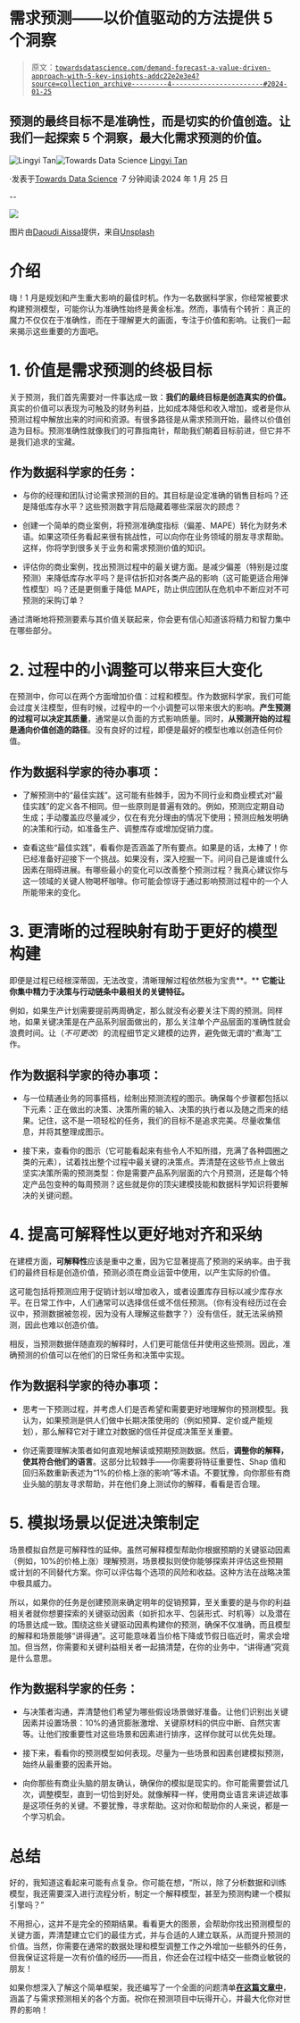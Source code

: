 # 需求预测——以价值驱动的方法提供 5 个洞察

> 原文：[`towardsdatascience.com/demand-forecast-a-value-driven-approach-with-5-key-insights-addc22e2e3e4?source=collection_archive---------4-----------------------#2024-01-25`](https://towardsdatascience.com/demand-forecast-a-value-driven-approach-with-5-key-insights-addc22e2e3e4?source=collection_archive---------4-----------------------#2024-01-25)

## 预测的最终目标不是准确性，而是切实的价值创造。让我们一起探索 5 个洞察，最大化需求预测的价值。

[](https://medium.com/@lingyi_99090?source=post_page---byline--addc22e2e3e4--------------------------------)![Lingyi Tan](https://medium.com/@lingyi_99090?source=post_page---byline--addc22e2e3e4--------------------------------)[](https://towardsdatascience.com/?source=post_page---byline--addc22e2e3e4--------------------------------)![Towards Data Science](https://towardsdatascience.com/?source=post_page---byline--addc22e2e3e4--------------------------------) [Lingyi Tan](https://medium.com/@lingyi_99090?source=post_page---byline--addc22e2e3e4--------------------------------)

·发表于[Towards Data Science](https://towardsdatascience.com/?source=post_page---byline--addc22e2e3e4--------------------------------) ·7 分钟阅读·2024 年 1 月 25 日

--

![](img/de257a689ef9e1d21ae13ec4962131eb.png)

图片由[Daoudi Aissa](https://unsplash.com/@dannyeve?utm_source=medium&utm_medium=referral)提供，来自[Unsplash](https://unsplash.com/?utm_source=medium&utm_medium=referral)

# 介绍

嗨！1 月是规划和产生重大影响的最佳时机。作为一名数据科学家，你经常被要求构建预测模型，可能你认为准确性始终是黄金标准。然而，事情有个转折：真正的魔力不仅仅在于准确性，而在于理解更大的画面，专注于价值和影响。让我们一起来揭示这些重要的方面吧。

# 1\. 价值是需求预测的终极目标

关于预测，我们首先需要对一件事达成一致：**我们的最终目标是创造真实的价值。** 真实的价值可以表现为可触及的财务利益，比如成本降低和收入增加，或者是你从预测过程中解放出来的时间和资源。有很多路径是从需求预测开始，最终以价值创造为目标。预测准确性就像我们的可靠指南针，帮助我们朝着目标前进，但它并不是我们追求的宝藏。

## **作为数据科学家的任务：**

+   与你的经理和团队讨论需求预测的目的。其目标是设定准确的销售目标吗？还是降低库存水平？这些预测数字背后隐藏着哪些深层次的顾虑？

+   创建一个简单的商业案例，将预测准确度指标（偏差、MAPE）转化为财务术语。如果这项任务看起来很有挑战性，可以向你在业务领域的朋友寻求帮助。这样，你将学到很多关于业务和需求预测价值的知识。

+   评估你的商业案例，找出预测过程中的最关键方面。是减少偏差（特别是过度预测）来降低库存水平吗？是评估折扣对各类产品的影响（这可能更适合用弹性模型）吗？还是更侧重于降低 MAPE，防止供应团队在危机中不断应对不可预测的采购订单？

通过清晰地将预测要素与其价值关联起来，你会更有信心知道该将精力和智力集中在哪些部分。

# 2\. 过程中的小调整可以带来巨大变化

在预测中，你可以在两个方面增加价值：过程和模型。作为数据科学家，我们可能会过度关注模型，但有时候，过程中的一个小调整可以带来很大的影响。**产生预测的过程可以决定其质量**，通常是以负面的方式影响质量。同时，**从预测开始的过程是通向价值创造的路径**。没有良好的过程，即便是最好的模型也难以创造任何价值。

## **作为数据科学家的待办事项：**

+   了解预测中的“最佳实践”。这可能有些棘手，因为不同行业和商业模式对“最佳实践”的定义各不相同。但一些原则是普遍有效的。例如，预测应定期自动生成；手动覆盖应尽量减少，仅在有充分理由的情况下使用；预测应触发明确的决策和行动，如准备生产、调整库存或增加促销力度。

+   查看这些“最佳实践”，看看你是否涵盖了所有要点。如果是的话，太棒了！你已经准备好迎接下一个挑战。如果没有，深入挖掘一下。问问自己是谁或什么因素在阻碍进展。有哪些最小的变化可以改善整个预测过程？我真心建议你与这一领域的关键人物喝杯咖啡。你可能会惊讶于通过影响预测过程中的一个人所能带来的变化。

# 3\. 更清晰的过程映射有助于更好的模型构建

即便是过程已经根深蒂固，无法改变，清晰理解过程依然极为宝贵**。** **它能让你集中精力于决策与行动链条中最相关的关键特征。**

例如，如果生产计划需要提前两周确定，那么就没有必要关注下周的预测。同样地，如果关键决策是在产品系列层面做出的，那么关注单个产品层面的准确性就会浪费时间。让（*不可更改*）的流程细节定义建模的边界，避免做无谓的“煮海”工作。

## **作为数据科学家的待办事项：**

+   与一位精通业务的同事搭档，绘制出预测流程的图示。确保每个步骤都包括以下元素：正在做出的决策、决策所需的输入、决策的执行者以及随之而来的结果。记住，这不是一项轻松的任务，我们的目标不是追求完美。尽量收集信息，并将其整理成图示。

+   接下来，查看你的图示（它可能看起来有些令人不知所措，充满了各种圆圈之类的元素），试着找出整个过程中最关键的决策点。弄清楚在这些节点上做出坚实决策所需的预测类型：你是需要产品系列层面的六个月预测，还是每个特定产品包变种的每周预测？这些就是你的顶尖建模技能和数据科学知识将要解决的关键问题。

# 4\. 提高可解释性以更好地对齐和采纳

在建模方面，**可解释性**应该是重中之重，因为它显著提高了预测的采纳率。由于我们的最终目标是创造价值，预测必须在商业运营中使用，以产生实际的价值。

这可能包括将预测应用于促销计划以增加收入，或者设置库存目标以减少库存水平。在日常工作中，人们通常可以选择信任或不信任预测。（你有没有经历过在会议中，预测数据被忽视，因为没有人理解这些数字？）没有信任，就无法采纳预测，因此也难以创造价值。

相反，当预测数据伴随直观的解释时，人们更可能信任并使用这些预测。因此，准确预测的价值可以在他们的日常任务和决策中实现。

## **作为数据科学家的待办事项：**

+   思考一下预测过程，并考虑人们是否希望和需要更好地理解你的预测模型。我认为，如果预测是供人们做中长期决策使用的（例如预算、定价或产能规划），那么解释它对于建立对数据的信任并促成决策至关重要。

+   你还需要理解决策者如何直观地解读或预期预测数据。然后，**调整你的解释，使其符合他们的语言**。这部分比较棘手——你需要将特征重要性、Shap 值和回归系数重新表述为“1%的价格上涨的影响”等术语。不要犹豫，向你那些有商业头脑的朋友寻求帮助，并在他们身上测试你的解释，看看是否合理。

# 5\. 模拟场景以促进决策制定

场景模拟自然是可解释性的延伸。虽然可解释模型帮助你根据预期的关键驱动因素（例如，10%的价格上涨）理解预测，场景模拟则使你能够探索并评估这些预期或计划的不同替代方案。你可以评估每个选项的风险和收益。这种方法在战略决策中极具威力。

所以，如果你的任务是创建预测来确定明年的促销预算，至关重要的是与你的利益相关者就你想要探索的关键驱动因素（如折扣水平、包装形式、时机等）以及潜在的场景达成一致。围绕这些关键驱动因素构建你的预测，确保不仅准确，而且模型的解释和场景能够“讲得通”。这可能意味着当价格下降或节假日临近时，需求会增加。但当然，你需要和关键利益相关者一起搞清楚，在你的业务中，“讲得通”究竟是什么意思。

## 作为数据科学家的任务：

+   与决策者沟通，弄清楚他们希望为哪些假设场景做好准备。让他们识别出关键因素并设置场景：10%的通货膨胀激增、关键原材料的供应中断、自然灾害等。让他们按重要性对这些场景和因素进行排序，这样你就可以优先处理。

+   接下来，看看你的预测模型如何表现。尽量为一些场景和因素创建模拟预测，始终从最重要的因素开始。

+   向你那些有商业头脑的朋友确认，确保你的模拟是现实的。你可能需要尝试几次，调整模型，直到一切恰到好处。就像解释一样，使用商业语言来讲述故事是这项任务的关键。不要犹豫，寻求帮助。这对你和帮助你的人来说，都是一个学习机会。

# 总结

好的，我知道这看起来可能有点复杂。你可能在想，“所以，除了分析数据和训练模型，我还需要深入进行流程分析，制定一个解释模型，甚至为预测构建一个模拟引擎吗？”

不用担心，这并不是完全的预期结果。看看更大的图景，会帮助你找出预测模型的关键方面，弄清楚建立它们的最佳方式，并与合适的人建立联系，从而提升预测的价值。当然，你需要在通常的数据处理和模型调整工作之外增加一些额外的任务，但我保证这将是一次有价值的经历——而且，你还会在过程中结交一些商业敏锐的朋友！

如果你想深入了解这个简单框架，我还编写了一个全面的问题清单[**在这篇文章中**](https://medium.com/@lingyi_99090/an-inquisitive-journey-into-forecasting-2f5289414ac2)，涵盖了与需求预测相关的各个方面。祝你在预测项目中玩得开心，并最大化你对世界的影响！
